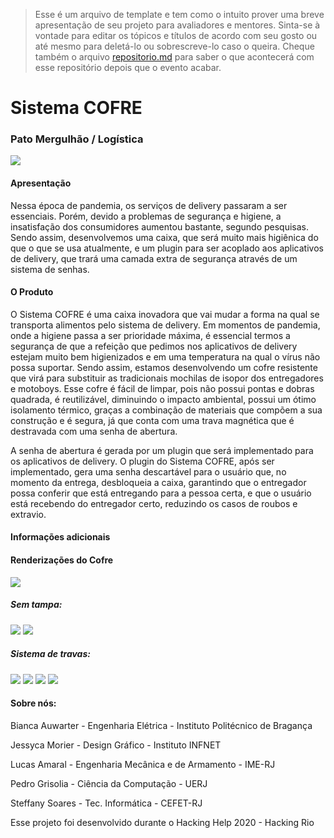 >Esse é um arquivo de template e tem como o intuito prover uma breve apresentação de seu projeto para avaliadores e mentores. Sinta-se à vontade para editar os tópicos e títulos de acordo com seu gosto ou até mesmo para deletá-lo ou sobrescreve-lo caso o queira. Cheque também o arquivo [repositorio.md](https://github.com/hackingrio/template/blob/master/repositorio.md) para saber o que acontecerá com esse repositório depois que o evento acabar.

# Sistema COFRE
### Pato Mergulhão / Logística

<img src="Plugin/img/logoCofre.png" align="center">

#### Apresentação 

Nessa época de pandemia, os serviços de delivery passaram a ser essenciais. Porém, devido a problemas de segurança e higiene, a insatisfação dos consumidores aumentou bastante, segundo pesquisas. Sendo assim, desenvolvemos uma caixa, que será muito mais higiênica do que o que se usa atualmente, e um plugin para ser acoplado aos aplicativos de delivery, que trará uma camada extra de segurança através de um sistema de senhas.

#### O Produto


O Sistema COFRE é uma caixa inovadora que vai mudar a forma na qual se transporta alimentos pelo sistema de delivery. Em momentos de pandemia, onde a higiene passa a ser prioridade máxima, é essencial termos a segurança de que a refeição que pedimos nos aplicativos de delivery estejam muito bem higienizados e em uma temperatura na qual o vírus não possa suportar. Sendo assim, estamos desenvolvendo um cofre resistente que virá para substituir as tradicionais mochilas de isopor dos entregadores e motoboys. Esse cofre é fácil de limpar, pois não possui pontas e dobras quadrada, é reutilizável, diminuindo o impacto ambiental, possui um ótimo isolamento térmico, graças a combinação de materiais que compõem a sua construção e é segura, já que conta com uma trava magnética que é destravada com uma senha de abertura.

A senha de abertura é gerada por um plugin que será implementado para os aplicativos de delivery. O plugin do Sistema COFRE, após ser implementado, gera uma senha descartável para o usuário que, no momento da entrega, desbloqueia a caixa, garantindo que o entregador possa conferir que está entregando para a pessoa certa, e que o usuário está recebendo do entregador certo, reduzindo os casos de roubos e extravio.


#### Informações adicionais 

#### Renderizações do Cofre
<img src="Renders do Cofre/Caixa.png">


##### Sem tampa:
<img src="Renders do Cofre/Caixa-sem-tampa.png">
<img src="Renders do Cofre/Caixa-sem-tampa-corte.png">


##### Sistema de travas:
<img src="Renders do Cofre/Tampa-Trava.png">
<img src="Renders do Cofre/Tampa-Trava2.png">
<img src="Renders do Cofre/Trava-Aberta.png">
<img src="Renders do Cofre/Trava-Travada.png">



#### Sobre nós:
Bianca Auwarter - Engenharia Elétrica - Instituto Politécnico de Bragança

Jessyca Morier - Design Gráfico - Instituto INFNET

Lucas Amaral - Engenharia Mecânica e de Armamento - IME-RJ

Pedro Grisolia - Ciência da Computação - UERJ

Steffany Soares - Tec. Informática - CEFET-RJ



Esse projeto foi desenvolvido durante o Hacking Help 2020 - Hacking Rio
